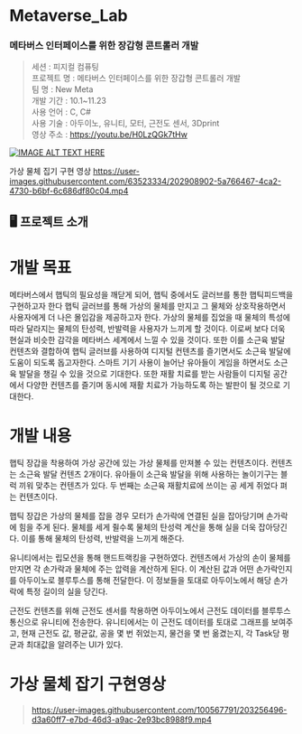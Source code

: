 #  Metaverse_Lab
### 메타버스 인터페이스를 위한 장갑형 콘트롤러 개발
> 세션 : 피지컬 컴퓨팅  
프로젝트 명 : 메타버스 인터페이스를 위한 장갑형 콘트롤러 개발  
팀 명 : New Meta  
개발 기간 : 10.1~11.23  
사용 언어 : C, C#   
사용 기술 : 아두이노, 유니티, 모터, 근전도 센서, 3Dprint  
영상 주소 : https://youtu.be/H0LzQGk7tHw  

[![IMAGE ALT TEXT HERE](https://img.youtube.com/vi/H0LzQGk7tHw/0.jpg)](https://www.youtube.com/watch?v=H0LzQGk7tHw)
 
가상 물체 집기 구현 영상
https://user-images.githubusercontent.com/63523334/202908902-5a766467-4ca2-4730-b6bf-6c686df80c04.mp4



## 🖥️ 프로젝트 소개



# 개발 목표 
메타버스에서 햅틱의 필요성을 깨닫게 되어, 햅틱 중에서도 글러브를 통한 햅틱피드백을 구현하고자 한다
햅틱 글러브를 통해 가상의 물체를 만지고 그 물체와 상호작용하면서 사용자에게 더 나은 몰입감을 제공하고자 한다. 
가상의 물체를 집었을 때 물체의 특성에 따라 달라지는 물체의 탄성력, 반발력을 사용자가 느끼게 할 것이다. 
이로써 보다 더욱 현실과 비슷한 감각을 메타버스 세계에서 느낄 수 있을 것이다.
또한 이를 소근육 발달 컨텐츠와 결합하여 
햅틱 글러브를 사용하여 디지털 컨텐츠를 즐기면서도 소근육 발달에 도움이 되도록 돕고자한다.
스마트 기기 사용이 늘어난 유아들이 게임을 하면서도 소근육 발달을 챙길 수 있을 것으로 기대한다.
또한 재활 치료를 받는 사람들이 디지털 공간에서 다양한 컨텐츠를 즐기며 
동시에 재활 치료가 가능하도록 하는 발판이 될 것으로 기대한다.

# 개발 내용 
햅틱 장갑을 착용하여 가상 공간에 있는 가상 물체를 만져볼 수 있는 컨텐츠이다.
컨텐츠는 소근육 발달 컨텐츠 2개이다. 
유아들이 소근육 발달을 위해 사용하는 놀이기구는 블럭 끼워 맞추는 컨텐츠가 있다.
두 번째는 소근육 재활치료에 쓰이는 공 세게 쥐었다 펴는 컨텐츠이다.

햅틱 장갑은 가상의 물체를 잡을 경우 모터가 손가락에 연결된 실을 잡아당기며 손가락에 힘을 주게 된다.
물체를 세게 쥘수록 물체의 탄성력 계산을 통해 실을 더욱 잡아당긴다. 이를 통해 물체의 탄성력, 반발력을 느끼게 해준다.

유니티에서는 립모션을 통해 핸드트랙킹을 구현하였다. 
컨텐츠에서 가상의 손이 물체를 만지면 각 손가락과 물체에 주는 압력을 계산하게 된다.
이 계산된 값과 어떤 손가락인지를 아두이노로 블루투스를 통해 전달한다. 
이 정보들을 토대로 아두이노에서 해당 손가락에 특정 길이의 실을 당긴다.

근전도 컨텐츠를 위해 근전도 센서를 착용하면 아두이노에서 근전도 데이터를 블루투스 통신으로 유니티에 전송한다.
유니티에서는 이 근전도 데이터를 토대로 그래프를 보여주고, 
현재 근전도 값, 평균값, 공을 몇 번 쥐었는지, 물건을 몇 번 옮겼는지, 각 Task당 평균과 최대값을 알려주는 UI가 있다.



# 가상 물체 잡기 구현영상
> https://user-images.githubusercontent.com/100567791/203256496-d3a60ff7-e7bd-46d3-a9ac-2e93bc8988f9.mp4



